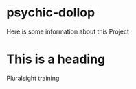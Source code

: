 # psychic-dollop
Here is some information about this Project

# This is a heading
Pluralsight training
